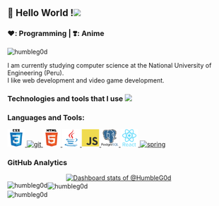 <h2 align="left">👋 Hello World !<img src="https://github.com/TheDudeThatCode/TheDudeThatCode/blob/master/Assets/Earth.gif" width="24px"> </h2>
<h3>❤️: Programming | ❣️: Anime </h3> <img src="https://komarev.com/ghpvc/?username=humbleg0d&label=Profile%20views&color=0e75b6&style=flat" alt="humbleg0d" /> 
<p>I am currently studying computer science at the National University of Engineering (Peru).</br>I like web development and video game development.</p>

<h3>Technologies and tools that I use <img src="https://media.giphy.com/media/WUlplcMpOCEmTGBtBW/giphy.gif" width="30"></h3>


<h3 align="left">Languages and Tools:</h3>
<p align="left"> <a href="https://www.w3schools.com/css/" target="_blank" rel="noreferrer"> <img src="https://raw.githubusercontent.com/devicons/devicon/master/icons/css3/css3-original-wordmark.svg" alt="css3" width="40" height="40"/> </a> <a href="https://git-scm.com/" target="_blank" rel="noreferrer"> <img src="https://www.vectorlogo.zone/logos/git-scm/git-scm-icon.svg" alt="git" width="40" height="40"/> </a> <a href="https://www.w3.org/html/" target="_blank" rel="noreferrer"> <img src="https://raw.githubusercontent.com/devicons/devicon/master/icons/html5/html5-original-wordmark.svg" alt="html5" width="40" height="40"/> </a> <a href="https://www.java.com" target="_blank" rel="noreferrer"> <img src="https://raw.githubusercontent.com/devicons/devicon/master/icons/java/java-original.svg" alt="java" width="40" height="40"/> </a> <a href="https://developer.mozilla.org/en-US/docs/Web/JavaScript" target="_blank" rel="noreferrer"> <img src="https://raw.githubusercontent.com/devicons/devicon/master/icons/javascript/javascript-original.svg" alt="javascript" width="40" height="40"/> </a> <a href="https://www.postgresql.org" target="_blank" rel="noreferrer"> <img src="https://raw.githubusercontent.com/devicons/devicon/master/icons/postgresql/postgresql-original-wordmark.svg" alt="postgresql" width="40" height="40"/> </a> <a href="https://reactjs.org/" target="_blank" rel="noreferrer"> <img src="https://raw.githubusercontent.com/devicons/devicon/master/icons/react/react-original-wordmark.svg" alt="react" width="40" height="40"/> </a> <a href="https://spring.io/" target="_blank" rel="noreferrer"> <img src="https://www.vectorlogo.zone/logos/springio/springio-icon.svg" alt="spring" width="40" height="40"/> </a> </p>

<h3>GitHub Analytics</h3>
<div>
  <a href="https://next.ossinsight.io/widgets/official/compose-user-dashboard-stats?user_id=95192731" target="_blank" style="display: block" align="center">
  <picture>
    <source media="(prefers-color-scheme: dark)" srcset="https://next.ossinsight.io/widgets/official/compose-user-dashboard-stats/thumbnail.png?user_id=95192731&image_size=auto&color_scheme=dark" width="771" height="auto">
    <img alt="Dashboard stats of @HumbleG0d" src="https://next.ossinsight.io/widgets/official/compose-user-dashboard-stats/thumbnail.png?user_id=95192731&image_size=auto&color_scheme=light" width="771" height="auto">
  </picture>
</a>
</div>

<div>
  <img align="left" src="https://github-readme-stats.vercel.app/api/top-langs?username=humbleg0d&show_icons=true&locale=en&layout=compact" alt="humbleg0d" />
</div>
<div>
  <img align="center" src="https://github-readme-stats.vercel.app/api?username=humbleg0d&show_icons=true&locale=en" alt="humbleg0d" />
</div>
<div>
  
  <img align="center" src="https://github-readme-streak-stats.herokuapp.com/?user=humbleg0d&" alt="humbleg0d" />
</div>

